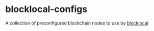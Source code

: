 # blocklocal-configs
A collection of preconfigured blockchain nodes to use by [blocklocal](https://github.com/LimpidCrypto-org/blocklocal)
